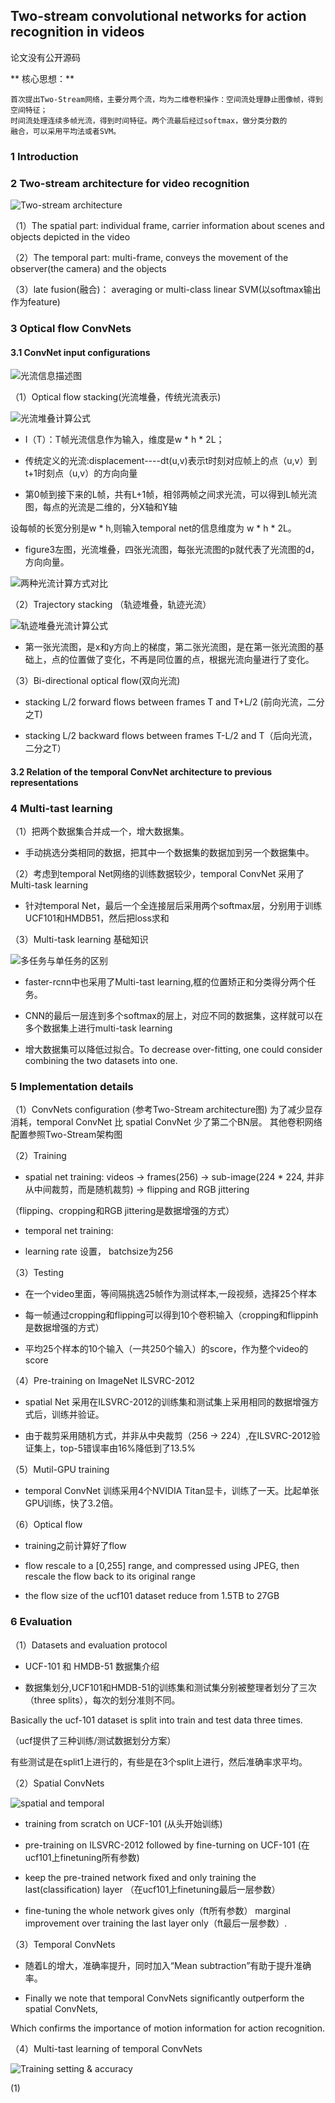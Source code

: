 ## Two-stream convolutional networks for action recognition in videos
论文没有公开源码

** 核心思想：**
```
首次提出Two-Stream网络，主要分两个流，均为二维卷积操作：空间流处理静止图像帧，得到空间特征；
时间流处理连续多帧光流，得到时间特征。两个流最后经过softmax，做分类分数的
融合，可以采用平均法或者SVM。
```

### 1 Introduction
                   
### 2 Two-stream architecture for video recognition

![ Two-stream architecture ](https://github.com/liyeUESTC/liye_project/blob/file_paper/images/QQ%E6%88%AA%E5%9B%BE20180520233723.png)

（1）The spatial part: individual frame, carrier information about scenes and objects depicted in the video

（2）The temporal part: multi-frame, conveys the movement of the observer(the camera) and the objects

（3）late fusion(融合)： averaging or multi-class linear SVM(以softmax输出作为feature)





### 3 Optical flow ConvNets



#### 3.1 ConvNet input configurations

![光流信息描述图](https://github.com/liyeUESTC/liye_project/blob/file_paper/images/QQ%E6%88%AA%E5%9B%BE20180528160328.png)

（1）Optical flow stacking(光流堆叠，传统光流表示)

![光流堆叠计算公式](https://github.com/liyeUESTC/liye_project/blob/file_paper/images/QQ%E6%88%AA%E5%9B%BE20180528154719.png)

- I（T）：T帧光流信息作为输入，维度是w * h * 2L；

- 传统定义的光流:displacement----dt(u,v)表示t时刻对应帧上的点（u,v）到t+1时刻点（u,v）的方向向量

- 第0帧到接下来的L帧，共有L+1帧，相邻两帧之间求光流，可以得到L帧光流图，每点的光流是二维的，分X轴和Y轴

设每帧的长宽分别是w * h,则输入temporal net的信息维度为 w * h * 2L。

- figure3左图，光流堆叠，四张光流图，每张光流图的p就代表了光流图的d，方向向量。

![两种光流计算方式对比](https://github.com/liyeUESTC/liye_project/blob/file_paper/images/QQ%E6%88%AA%E5%9B%BE20180528160840.png)


（2）Trajectory stacking （轨迹堆叠，轨迹光流）

![轨迹堆叠光流计算公式](https://github.com/liyeUESTC/liye_project/blob/file_paper/images/QQ%E6%88%AA%E5%9B%BE20180528164448.png)

- 第一张光流图，是x和y方向上的梯度，第二张光流图，是在第一张光流图的基础上，点的位置做了变化，不再是同位置的点，根据光流向量进行了变化。


（3）Bi-directional optical flow(双向光流)

- stacking L/2 forward flows between frames T and T+L/2 (前向光流，二分之T)

- stacking L/2 backward flows between frames T-L/2 and T（后向光流，二分之T）


#### 3.2 Relation of the temporal ConvNet architecture to previous representations


### 4 Multi-tast learning

（1）把两个数据集合并成一个，增大数据集。

- 手动挑选分类相同的数据，把其中一个数据集的数据加到另一个数据集中。

（2）考虑到temporal Net网络的训练数据较少，temporal ConvNet 采用了 Multi-task learning

- 针对temporal Net，最后一个全连接层后采用两个softmax层，分别用于训练UCF101和HMDB51，然后把loss求和

（3）Multi-task learning 基础知识

![多任务与单任务的区别](https://github.com/liyeUESTC/liye_project/blob/file_paper/images/QQ%E6%88%AA%E5%9B%BE20180523221227.png)

- faster-rcnn中也采用了Multi-tast learning,框的位置矫正和分类得分两个任务。

- CNN的最后一层连到多个softmax的层上，对应不同的数据集，这样就可以在多个数据集上进行multi-task learning

- 增大数据集可以降低过拟合。To decrease over-fitting, one could consider combining the two datasets into one.

### 5 Implementation details

（1）ConvNets configuration
(参考Two-Stream architecture图)
为了减少显存消耗，temporal ConvNet 比 spatial ConvNet 少了第二个BN层。
其他卷积网络配置参照Two-Stream架构图

（2）Training

- spatial net training: videos -> frames(256) -> sub-image(224 * 224, 并非从中间裁剪，而是随机裁剪)   -> flipping and RGB jittering

（flipping、cropping和RGB jittering是数据增强的方式）

- temporal net training: 

- learning rate 设置， batchsize为256

（3）Testing

- 在一个video里面，等间隔挑选25帧作为测试样本,一段视频，选择25个样本

- 每一帧通过cropping和flipping可以得到10个卷积输入（cropping和flippinh是数据增强的方式）

- 平均25个样本的10个输入（一共250个输入）的score，作为整个video的score

（4）Pre-training on ImageNet ILSVRC-2012

- spatial Net 采用在ILSVRC-2012的训练集和测试集上采用相同的数据增强方式后，训练并验证。

- 由于裁剪采用随机方式，并非从中央裁剪（256 -> 224）,在ILSVRC-2012验证集上，top-5错误率由16%降低到了13.5%

（5）Mutil-GPU training

- temporal ConvNet 训练采用4个NVIDIA Titan显卡，训练了一天。比起单张GPU训练，快了3.2倍。

（6）Optical flow

- training之前计算好了flow

- flow rescale to a [0,255] range, and compressed using JPEG, then rescale the flow back to its original range

-  the flow size of the ucf101 dataset reduce from 1.5TB to 27GB

### 6 Evaluation

（1）Datasets and evaluation protocol

- UCF-101 和 HMDB-51 数据集介绍

- 数据集划分,UCF101和HMDB-51的训练集和测试集分别被整理者划分了三次（three splits），每次的划分准则不同。

Basically the ucf-101 dataset is split into train and test data three times.

（ucf提供了三种训练/测试数据划分方案）

有些测试是在split1上进行的，有些是在3个split上进行，然后准确率求平均。

（2）Spatial ConvNets

![spatial and temporal](https://github.com/liyeUESTC/liye_project/blob/file_paper/images/QQ%E6%88%AA%E5%9B%BE20180522212019.png)

- training from scratch on UCF-101 (从头开始训练)

- pre-training on ILSVRC-2012 followed by fine-turning on UCF-101 (在ucf101上finetuning所有参数)

- keep the pre-trained network fixed and only training the last(classification) layer   （在ucf101上finetuning最后一层参数）

- fine-tuning the whole network gives only（ft所有参数） marginal improvement over training the last layer only（ft最后一层参数）.

（3）Temporal ConvNets

- 随着L的增大，准确率提升，同时加入“Mean subtraction”有助于提升准确率。

- Finally we note that temporal ConvNets significantly outperform the spatial ConvNets, 

Which confirms the importance of motion information for action recognition.

（4）Multi-tast learning of temporal ConvNets

![Training setting & accuracy](https://github.com/liyeUESTC/liye_project/blob/file_paper/images/QQ%E6%88%AA%E5%9B%BE20180523222621.png)


(1)





 






